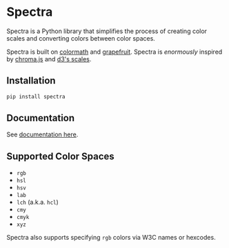 # Spectra

Spectra is a Python library that simplifies the process of creating color scales and converting colors between color spaces.

Spectra is built on [colormath](http://python-colormath.readthedocs.org/) and [grapefruit](https://github.com/xav/Grapefruit). Spectra is *enormously* inspired by [chroma.js](https://github.com/gka/chroma.js) and [d3's scales](https://github.com/mbostock/d3/wiki/Quantitative-Scales).

## Installation

```sh
pip install spectra
```

## Documentation

See [documentation here](http://nbviewer.ipython.org/github/jsvine/spectra/blob/master/docs/walkthrough.ipynb).

## Supported Color Spaces

- `rgb`
- `hsl`
- `hsv`
- `lab`
- `lch` (a.k.a. `hcl`)
- `cmy`
- `cmyk`
- `xyz`

Spectra also supports specifying `rgb` colors via W3C names or hexcodes.
